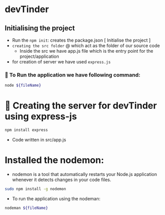 # devTinder

## Initialising the project

- Run the `npm init`: creates the package.json [ Initialise the project ]
- `creating the src folder` @ which act as the folder of our source code
  - Inside the src we have app.js file which is the entry point for the project/application
- for creation of server we have used `express.js`

### 📝 To Run the application we have following command:

```bash
node ${fileName}
```

# 🧐 Creating the server for devTinder using express-js

```bash
npm install express
```

- Code written in src/app.js

# Installed the nodemon:

- nodemon is a tool that automatically restarts your Node.js application whenever it detects changes in your code files.

```bash
sudo npm install -g nodemon
```

- To run the application using the nodeman:

```bash
nodeman ${fileName}
```
